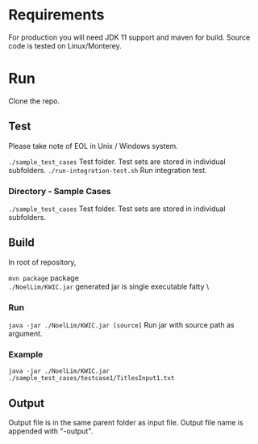 # Requirements

For production you will need JDK 11 support and maven for build. Source code is tested on Linux/Monterey.

# Run

Clone the repo.

## Test

Please take note of EOL in Unix / Windows system. 

```./sample_test_cases``` Test folder. Test sets are stored in individual subfolders.
```./run-integration-test.sh``` Run integration test.


### Directory - Sample Cases

```./sample_test_cases``` Test folder. Test sets are stored in individual subfolders.

## Build

In root of repository,

```mvn package``` package \
```./NoelLim/KWIC.jar``` generated jar is single executable fatty \

### Run

```java -jar ./NoelLim/KWIC.jar [source]``` Run jar with source path as argument.

### Example
```java -jar ./NoelLim/KWIC.jar ./sample_test_cases/testcase1/TitlesInput1.txt```

## Output
Output file is in the same parent folder as input file. Output file name is appended with "-output".